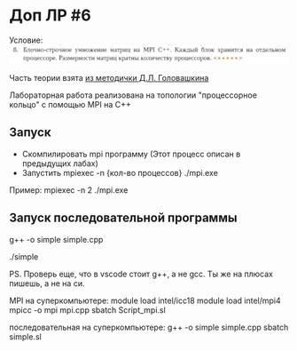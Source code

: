# Доп ЛР #6

Условие:
![Alt text](image.png)

Часть теории взята [из методички Д.Л. Головашкина](http://repo.ssau.ru/bitstream/Uchebnye-izdaniya/Parallelnye-algoritmy-vychislitelnoi-lineinoialgebry-Elektronnyi-resurs-ucheb-posobie-80351/1/Головашкин%20Д.Л.%20Параллельные%20алгоритмы%20вычислительной%20линейной%20алгебры%202019.pdf)

Лабораторная работа реализована на топологии "процессорное кольцо" с помощью MPI на C++

## Запуск

- Скомпилировать mpi программу (Этот процесс описан в предыдущих лабах)
- Запустить mpiexec -n {кол-во процессов} ./mpi.exe

Пример:
mpiexec -n 2 ./mpi.exe

## Запуск последовательной программы

g++ -o simple simple.cpp

./simple

PS. Проверь еще, что в vscode стоит g++, а не gcc. Ты же на плюсах пишешь, а не на си.



MPI на суперкомпьютере:
module load intel/icc18
module load intel/mpi4
mpicc -o mpi mpi.cpp
sbatch Script_mpi.sl

последовательная на суперкомпьютере:
g++ -o simple simple.cpp
sbatch simple.sl